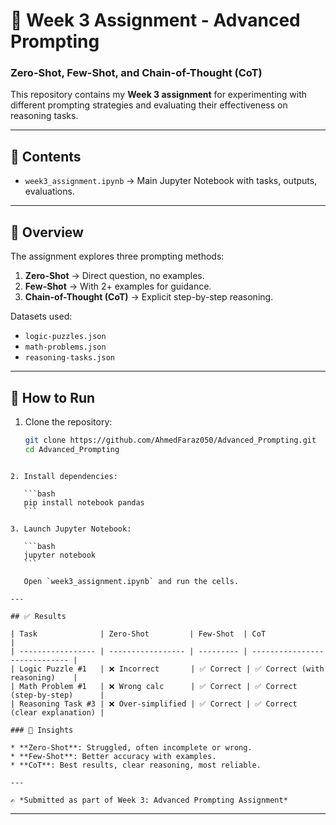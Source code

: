 
# 🧠 Week 3 Assignment - Advanced Prompting  
### Zero-Shot, Few-Shot, and Chain-of-Thought (CoT)

This repository contains my **Week 3 assignment** for experimenting with different prompting strategies and evaluating their effectiveness on reasoning tasks.  

---

## 📂 Contents
- `week3_assignment.ipynb` → Main Jupyter Notebook with tasks, outputs, evaluations.

---

## 📘 Overview
The assignment explores three prompting methods:

1. **Zero-Shot** → Direct question, no examples.  
2. **Few-Shot** → With 2+ examples for guidance.  
3. **Chain-of-Thought (CoT)** → Explicit step-by-step reasoning.  

Datasets used:
- `logic-puzzles.json`  
- `math-problems.json`  
- `reasoning-tasks.json`  

---

## 🚀 How to Run
1. Clone the repository:
   ```bash
   git clone https://github.com/AhmedFaraz050/Advanced_Prompting.git
   cd Advanced_Prompting
````

2. Install dependencies:

   ```bash
   pip install notebook pandas
   ```

3. Launch Jupyter Notebook:

   ```bash
   jupyter notebook
   ```

   Open `week3_assignment.ipynb` and run the cells.

---

## ✅ Results

| Task              | Zero-Shot         | Few-Shot  | CoT                           |
| ----------------- | ----------------- | --------- | ----------------------------- |
| Logic Puzzle #1   | ❌ Incorrect       | ✅ Correct | ✅ Correct (with reasoning)    |
| Math Problem #1   | ❌ Wrong calc      | ✅ Correct | ✅ Correct (step-by-step)      |
| Reasoning Task #3 | ❌ Over-simplified | ✅ Correct | ✅ Correct (clear explanation) |

### 🔹 Insights

* **Zero-Shot**: Struggled, often incomplete or wrong.
* **Few-Shot**: Better accuracy with examples.
* **CoT**: Best results, clear reasoning, most reliable.

---

✍️ *Submitted as part of Week 3: Advanced Prompting Assignment*

````

---

